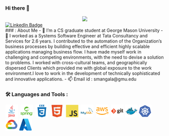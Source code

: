 ### Hi there 👋

<div id="header" align="center">
  <img src="[https://dribbble.com/shots/3848396-Character-Typing](https://dribbble.com/shots/3848396-Character-Typing/attachments/10055179?mode=media)" width="100"/>
</div>
<div id="badges">
<a href="https://www.linkedin.com/in/sahithi-mangalapalli/">
    <img src="https://img.shields.io/badge/LinkedIn-blue?style=for-the-badge&logo=linkedin&logoColor=white" alt="LinkedIn Badge"/>
  </a>
</div>
### : About Me 
- 🔭 I’m a CS graduate student at George Mason University 
- 🌱 I worked as a Systems Software Engineer at Tata Consultancy and Services for 2.6 years. I contributed to the automation of the Organization’s business processes by building effective and efficient highly scalable applications managing business flow. I have made myself work in challenging and competing environments, with the need to devise a solution to problems. I worked with cross-cultural teams, and geographically dispersed Clients which provided me with global exposure to the work environment.I love to work in the development of technically sophisticated and innovative applications. 
- 📫 Email id : smangala@gmu.edu

### :hammer_and_wrench: Languages and Tools :
<div>
  <img src="https://github.com/devicons/devicon/blob/master/icons/java/java-original-wordmark.svg" title="Java" alt="Java" width="40" height="40"/>&nbsp;
  <img src="https://github.com/devicons/devicon/blob/master/icons/spring/spring-original-wordmark.svg" title="Spring" alt="Spring" width="40" height="40"/>&nbsp;
  <img src="https://github.com/devicons/devicon/blob/master/icons/css3/css3-plain-wordmark.svg"  title="CSS3" alt="CSS" width="40" height="40"/>&nbsp;
  <img src="https://github.com/devicons/devicon/blob/master/icons/html5/html5-original.svg" title="HTML5" alt="HTML" width="40" height="40"/>&nbsp;
  <img src="https://github.com/devicons/devicon/blob/master/icons/javascript/javascript-original.svg" title="JavaScript" alt="JavaScript" width="40" height="40"/>&nbsp;
  <img src="https://github.com/devicons/devicon/blob/master/icons/mysql/mysql-original-wordmark.svg" title="MySQL"  alt="MySQL" width="40" height="40"/>&nbsp;
  <img src="https://github.com/devicons/devicon/blob/master/icons/amazonwebservices/amazonwebservices-plain-wordmark.svg" title="AWS" alt="AWS" width="40" height="40"/>&nbsp;
  <img src="https://github.com/devicons/devicon/blob/master/icons/git/git-original-wordmark.svg" title="Git" **alt="Git" width="40" height="40"/>
  <img src="https://github.com/devicons/devicon/blob/master/icons/docker/docker-original.svg" title="Docker" **alt="Docker" width="40" height="40"/>
  <img src="https://github.com/devicons/devicon/blob/master/icons/kubernetes/kubernetes-plain.svg" title="Kubernetes" **alt="Kubernetes" width="40" height="40"/>
  <img src="https://github.com/devicons/devicon/blob/master/icons/googlecloud/googlecloud-original.svg" title="gcp" **alt="gcp" width="40" height="40"/>
  <img src="https://github.com/devicons/devicon/blob/master/icons/azure/azure-original.svg" title="azure" **alt="azure" width="40" height="40"/>
  
</div>
<!--
**SahithiMangalapalli/SahithiMangalapalli** is a ✨ _special_ ✨ repository because its `README.md` (this file) appears on your GitHub profile.

Here are some ideas to get you started:

- 🔭 I’m currently working on ...
- 🌱 I’m currently learning ...
- 👯 I’m looking to collaborate on ...
- 🤔 I’m looking for help with ...
- 💬 Ask me about ...
- 📫 How to reach me: ...
- 😄 Pronouns: ...
- ⚡ Fun fact: ...
-->
